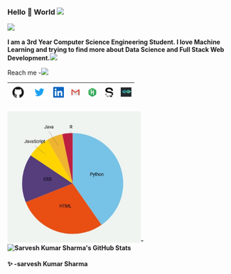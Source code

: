 ### Hello 👋 World <img src="https://github.com/TheDudeThatCode/TheDudeThatCode/blob/master/Assets/Earth.gif" width="24px">


![](https://komarev.com/ghpvc/?username=shsarv&color=blue&style=flat-square&label=PROFILE+VIEWS)



**I am a 3rd Year Computer Science Engineering Student. I love Machine Learning and trying to find more about Data Science and Full Stack Web Development.**<img src="https://media.giphy.com/media/WUlplcMpOCEmTGBtBW/giphy.gif" width="30">

<!-- 🔭 I’m currently working on Machine Learning Based Projects.
- 🌱 I’m currently learning Data Science | Full Stack Web development | Machine Learning.
- 👯 I’m looking to collaborate  on Machine Learning and Web Development Projects.<img src="https://media.giphy.com/media/WUlplcMpOCEmTGBtBW/giphy.gif" width="30">
- 🤔 I’m looking for help in Backend Development.
- 💬 Ask me about Data Science.I will try to help you as much as I can
- ⚡ Quote : You perform the obligatory duties, for action is superior to inaction. And, through inaction, even the maintenance of your body will not be possible.
- 📫 How to reach me: .... -->
Reach me -<img src="https://media.giphy.com/media/VgCDAzcKvsR6OM0uWg/giphy.gif" width="30">   

| [<img src="https://raw.githubusercontent.com/shsarv/shsarv/master/github.png" alt="github logo" width="34">](https://github.com/shsarv) |  [<img src="https://raw.githubusercontent.com/shsarv/shsarv/master/twitter.png" alt="twitter logo" width="34">](https://twitter.com/sarveshroli) |  [<img src="https://raw.githubusercontent.com/shsarv/shsarv/master/linkedin.jpeg" alt="linkedin logo" width="24">](https://www.linkedin.com//in/sarvesh-kumar-sharma-869a1b185/) |  [<img src="https://raw.githubusercontent.com/shsarv/shsarv/master/gmail.jpeg" alt="gmail logo" width="24">](shsarv2001@gmail.com) |  [<img src="https://raw.githubusercontent.com/shsarv/shsarv/master/hackerrank.jpg" alt="hackerrank logo" width="24">](https://www.hackerrank.com/_181500625) |  [<img src="https://raw.githubusercontent.com/shsarv/shsarv/master/Sourcerer.jpg" alt="Sourcerer logo" width="24">](https://sourcerer.io/shsarv) |  [<img src="https://raw.githubusercontent.com/shsarv/shsarv/master/Annotation%202020-08-22%20144739.jpg" alt="gitstats logo" width="24">](https://gitstats.me/shsarv) 
|---|---|---|---|---|---|---|

####  <!--![Top Langs](https://github-readme-stats.vercel.app/api/top-langs/?username=shsarv&layout=compact&show=javascript&show_icons=true&theme=dark)-->[<img src="https://raw.githubusercontent.com/shsarv/shsarv/master/stats.jpg" alt="gitstats logo" width="300">](https://github-readme-stats.vercel.app/api/top-langs/?username=shsarv&layout=compact&show=javascript&show_icons=true&theme=dark)-![Sarvesh Kumar Sharma's GitHub Stats](https://github-readme-stats.vercel.app/api?username=shsarv&show_icons=true&theme=radical) 


 **✨ -sarvesh Kumar Sharma**
